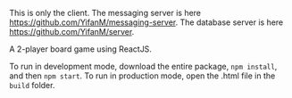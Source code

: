 This is only the client.
The messaging server is here https://github.com/YifanM/messaging-server.
The database server is here https://github.com/YifanM/server.

A 2-player board game using ReactJS.

To run in development mode, download the entire package, `npm install`, and then `npm start`. To run in production mode, open the .html file in the `build` folder.
